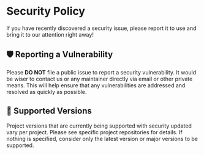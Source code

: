 # Security Policy

If you have recently discovered a security issue, please report it to use 
and bring it to our attention right away!

## 🛡️ Reporting a Vulnerability

Please **DO NOT** file a public issue to report a security vulnerability. It would be
wiser to contact us or any maintainer directly via email or other private means. This 
will help ensure that any vulnerabilities are addressed and resolved as quickly as possible.

## 🔑 Supported Versions

Project versions that are currently being supported with security updated vary per project. Please
see specific project repositories for details. If nothing is specified, consider only the latest
version or major versions to be supported.
